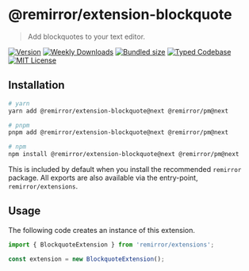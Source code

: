 # @remirror/extension-blockquote

> Add blockquotes to your text editor.

[![Version][version]][npm] [![Weekly Downloads][downloads-badge]][npm] [![Bundled size][size-badge]][size] [![Typed Codebase][typescript]](#) [![MIT License][license]](#)

[version]: https://flat.badgen.net/npm/v/@remirror/extension-blockquote/next
[npm]: https://npmjs.com/package/@remirror/extension-blockquote/v/next
[license]: https://flat.badgen.net/badge/license/MIT/purple
[size]: https://bundlephobia.com/result?p=@remirror/extension-blockquote@next
[size-badge]: https://flat.badgen.net/bundlephobia/minzip/@remirror/extension-blockquote@next
[typescript]: https://flat.badgen.net/badge/icon/TypeScript?icon=typescript&label
[downloads-badge]: https://badgen.net/npm/dw/@remirror/extension-blockquote/red?icon=npm

## Installation

```bash
# yarn
yarn add @remirror/extension-blockquote@next @remirror/pm@next

# pnpm
pnpm add @remirror/extension-blockquote@next @remirror/pm@next

# npm
npm install @remirror/extension-blockquote@next @remirror/pm@next
```

This is included by default when you install the recommended `remirror` package. All exports are also available via the entry-point, `remirror/extensions`.

## Usage

The following code creates an instance of this extension.

```ts
import { BlockquoteExtension } from 'remirror/extensions';

const extension = new BlockquoteExtension();
```

